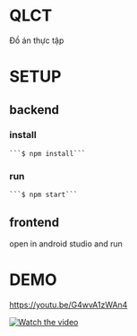 # QLCT
Đồ án thực tập

# SETUP


## backend

  ### install
    ```$ npm install```

  ### run
    ```$ npm start```
   
## frontend
  open in android studio and run
  
# DEMO
https://youtu.be/G4wvA1zWAn4

[![Watch the video](https://i9.ytimg.com/vi/G4wvA1zWAn4/maxresdefault.jpg?time=1610987400000&sqp=CIjvloAG&rs=AOn4CLAxquwsKcyse4NWW161UvXj-sLQfQ)](https://youtu.be/G4wvA1zWAn4)
